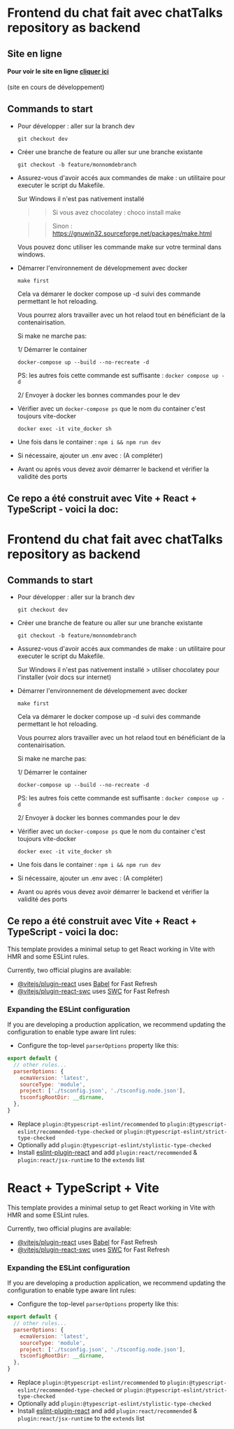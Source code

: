 # Frontend du chat fait avec chatTalks repository as backend

## Site en ligne
####  Pour voir le site en ligne <a href="https://chat-talks-client.vercel.app/profile">cliquer ici</a>
(site en cours de développement) 

## Commands to start

- Pour développer : aller sur la branch dev
  ```
  git checkout dev
  ```
- Créer une branche de feature ou aller sur une branche existante
  ```
  git checkout -b feature/monnomdebranch
  ```
- Assurez-vous d'avoir accés aux commandes de make : un utilitaire pour executer le script du Makefile.
 
  Sur Windows il n'est pas nativement installé
  >> Si vous avez chocolatey : choco install make 

  >> Sinon : https://gnuwin32.sourceforge.net/packages/make.html

  Vous pouvez donc utiliser les commande make sur votre terminal dans windows.

- Démarrer l'environnement de dévelopmement avec docker
  ```
  make first
  ```
  Cela va démarer le docker compose up -d suivi des commande permettant le hot reloading.

  Vous pourrez alors travailler avec un hot relaod tout en bénéficiant de la contenairisation.

  Si make ne marche pas:

  1/ Démarrer le container
  ```
  docker-compose up --build --no-recreate -d
  ```
  PS: les autres fois cette commande est suffisante : ``` docker compose up -d ```

  2/ Envoyer à docker les bonnes commandes pour le dev

- Vérifier avec un ``` docker-compose ps ``` que le nom du container c'est toujours vite-docker
  
  ``` docker exec -it vite_docker sh ```

- Une fois dans le container : ``` npm i && npm run dev ```

- Si nécessaire, ajouter un .env avec : (A compléter)

- Avant ou aprés vous devez avoir démarrer le backend et vérifier la validité des ports
    
## Ce repo a été construit avec Vite + React + TypeScript - voici la doc:
# Frontend du chat fait avec chatTalks repository as backend

## Commands to start

- Pour développer : aller sur la branch dev
  ```
  git checkout dev
  ```
- Créer une branche de feature ou aller sur une branche existante
  ```
  git checkout -b feature/monnomdebranch
  ```
- Assurez-vous d'avoir accés aux commandes de make : un utilitaire pour executer le script du Makefile.
 
  Sur Windows il n'est pas nativement installé > utiliser chocolatey pour l'installer (voir docs sur internet)

- Démarrer l'environnement de dévelopmement avec docker
  ```
  make first
  ```
  Cela va démarer le docker compose up -d suivi des commande permettant le hot reloading.

  Vous pourrez alors travailler avec un hot relaod tout en bénéficiant de la contenairisation.

  Si make ne marche pas:

  1/ Démarrer le container
  ```
  docker-compose up --build --no-recreate -d
  ```
  PS: les autres fois cette commande est suffisante : ``` docker compose up -d ```

  2/ Envoyer à docker les bonnes commandes pour le dev

- Vérifier avec un ``` docker-compose ps ``` que le nom du container c'est toujours vite-docker
  
  ``` docker exec -it vite_docker sh ```

- Une fois dans le container : ``` npm i && npm run dev ```

- Si nécessaire, ajouter un .env avec : (A compléter)

- Avant ou aprés vous devez avoir démarrer le backend et vérifier la validité des ports
    
## Ce repo a été construit avec Vite + React + TypeScript - voici la doc:

This template provides a minimal setup to get React working in Vite with HMR and some ESLint rules.

Currently, two official plugins are available:

- [@vitejs/plugin-react](https://github.com/vitejs/vite-plugin-react/blob/main/packages/plugin-react/README.md) uses [Babel](https://babeljs.io/) for Fast Refresh
- [@vitejs/plugin-react-swc](https://github.com/vitejs/vite-plugin-react-swc) uses [SWC](https://swc.rs/) for Fast Refresh

### Expanding the ESLint configuration

If you are developing a production application, we recommend updating the configuration to enable type aware lint rules:

- Configure the top-level `parserOptions` property like this:

```js
export default {
  // other rules...
  parserOptions: {
    ecmaVersion: 'latest',
    sourceType: 'module',
    project: ['./tsconfig.json', './tsconfig.node.json'],
    tsconfigRootDir: __dirname,
  },
}
```

- Replace `plugin:@typescript-eslint/recommended` to `plugin:@typescript-eslint/recommended-type-checked` or `plugin:@typescript-eslint/strict-type-checked`
- Optionally add `plugin:@typescript-eslint/stylistic-type-checked`
- Install [eslint-plugin-react](https://github.com/jsx-eslint/eslint-plugin-react) and add `plugin:react/recommended` & `plugin:react/jsx-runtime` to the `extends` list

# React + TypeScript + Vite

This template provides a minimal setup to get React working in Vite with HMR and some ESLint rules.

Currently, two official plugins are available:

- [@vitejs/plugin-react](https://github.com/vitejs/vite-plugin-react/blob/main/packages/plugin-react/README.md) uses [Babel](https://babeljs.io/) for Fast Refresh
- [@vitejs/plugin-react-swc](https://github.com/vitejs/vite-plugin-react-swc) uses [SWC](https://swc.rs/) for Fast Refresh

### Expanding the ESLint configuration

If you are developing a production application, we recommend updating the configuration to enable type aware lint rules:

- Configure the top-level `parserOptions` property like this:

```js
export default {
  // other rules...
  parserOptions: {
    ecmaVersion: 'latest',
    sourceType: 'module',
    project: ['./tsconfig.json', './tsconfig.node.json'],
    tsconfigRootDir: __dirname,
  },
}
```

- Replace `plugin:@typescript-eslint/recommended` to `plugin:@typescript-eslint/recommended-type-checked` or `plugin:@typescript-eslint/strict-type-checked`
- Optionally add `plugin:@typescript-eslint/stylistic-type-checked`
- Install [eslint-plugin-react](https://github.com/jsx-eslint/eslint-plugin-react) and add `plugin:react/recommended` & `plugin:react/jsx-runtime` to the `extends` list
